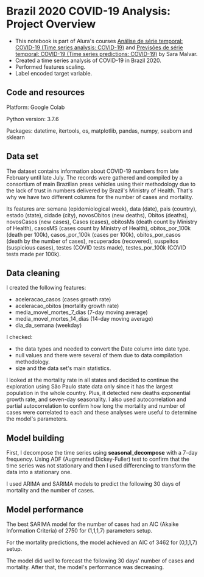 # Brazil 2020 COVID-19 Analysis: Project Overview

- This notebook is part of Alura's courses [Análise de série temporal: COVID-19 (Time series analysis: COVID-19)]((https://cursos.alura.com.br/course/analise-serie-temporal-covid-19)) and [Previsões de série temporal: COVID-19 (Time series predictions: COVID-19)](https://cursos.alura.com.br/course/previsoes-serie-temporal-covid-19) by Sara Malvar.
- Created a time series analysis of COVID-19 in Brazil 2020. 
- Performed features scaling.
- Label encoded target variable.

## Code and resources

Platform: Google Colab

Python version: 3.7.6

Packages: datetime, itertools, os, matplotlib, pandas, numpy, seaborn and sklearn

## Data set

The dataset contains information about COVID-19 numbers from late February until late July. The records were gathered and compiled by a consortium of main Brazilian press vehicles using their methodology due to the lack of trust in numbers delivered by Brazil's Ministry of Health. That's why we have two different columns for the number of cases and mortality.

Its features are: semana (epidemiological week), data (date), pais (country), estado (state), cidade (city), novosObitos (new deaths), Obitos (deaths), novosCasos (new cases), Casos (cases), obitosMs (death count by Ministry of Health), casosMS (cases count by Ministry of Health), obitos_por_100k (death per 100k), casos_por_100k (cases per 100k), obitos_por_casos (death by the number of cases), recuperados (recovered), suspeitos (suspicious cases), testes (COVID tests made), testes_por_100k (COVID tests made per 100k).

## Data cleaning

I created the following features:
- aceleracao_casos (cases growth rate)
- aceleracao_obitos (mortality growth rate)
- media_movel_mortes_7_dias (7-day moving average)
- media_movel_mortes_14_dias (14-day moving average)
- dia_da_semana (weekday)

I checked: 
- the data types and needed to convert the Date column into date type.
- null values and there were several of them due to data compilation methodology.
- size and the data set's main statistics.

I looked at the mortality rate in all states and decided to continue the exploration using São Paulo state data only since it has the largest population in the whole country. Plus, it detected new deaths exponential growth rate, and seven-day seasonality. I also used autocorrelation and partial autocorrelation to confirm how long the mortality and number of cases were correlated to each and these analyses were useful to determine the model's parameters.

## Model building

First, I decompose the time series using **seasonal_decompose** with a 7-day frequency. Using ADF (Augmented Dickey-Fuller) test to confirm that the time series was not stationary and then I used differencing to transform the data into a stationary one.

I used ARIMA and SARIMA models to predict the following 30 days of mortality and the number of cases.

## Model performance

The best SARIMA model for the number of cases had an AIC (Akaike Information Criteria) of 2750 for (1,1,1,7) parameters setup.

For the mortality predictions, the model achieved an AIC of 3462 for (0,1,1,7) setup.

The model did well to forecast the following 30 days' number of cases and mortality. After that, the model's performance was decreasing.

